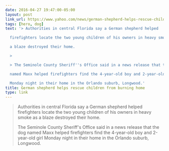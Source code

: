 ```yaml
---
date: 2016-04-27 19:47:00-05:00
layout: post
link_url: https://www.yahoo.com/news/german-shepherd-helps-rescue-children-burning-home-101418846.html
tags: [hero, dog]
text: '> Authorities in central Florida say a German shepherd helped

  firefighters locate the two young children of his owners in heavy smoke as

  a blaze destroyed their home.

  >

  > The Seminole County Sheriff''s Office said in a news release that the dog

  named Maxx helped firefighters find the 4-year-old boy and 2-year-old girl

  Monday night in their home in the Orlando suburb, Longwood.'
title: German shepherd helps rescue children from burning home
type: link
---
```

> Authorities in central Florida say a German shepherd helped
firefighters locate the two young children of his owners in heavy smoke as
a blaze destroyed their home.
>
> The Seminole County Sheriff's Office said in a news release that the dog
named Maxx helped firefighters find the 4-year-old boy and 2-year-old girl
Monday night in their home in the Orlando suburb, Longwood.